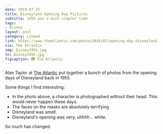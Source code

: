 ```yaml
---
date: 2019-07-25
title: Disneyland Opening Day Pictures
subtitle: 1955 was a much simpler time  
tags:
- Disney
layout: post
category: Linked
link: https://www.theatlantic.com/photo/2019/07/opening-day-disneyland-photos-1955/594655/
via: The Atlantic
img: Disney1955.jpg
tn: Disney1955.jpg
figcaption: 📷 The Atlantic
---
```


Alan Taylor at [The Atlantic][atl] put together a bunch of photos from the opening days of Disneyland back in 1955.
<!-- more -->  
Some things I find interesting:
 - In the photo above, a character is photographed without their head. This would never happen these days.
 - The faces on the masks are absolutely terrifying
 - Disneyland was _small_.
 - Disneyland's opening was very, uhhhh... white.
 
 So much has changed.

[atl]: https://www.theatlantic.com/photo/2019/07/opening-day-disneyland-photos-1955/594655/